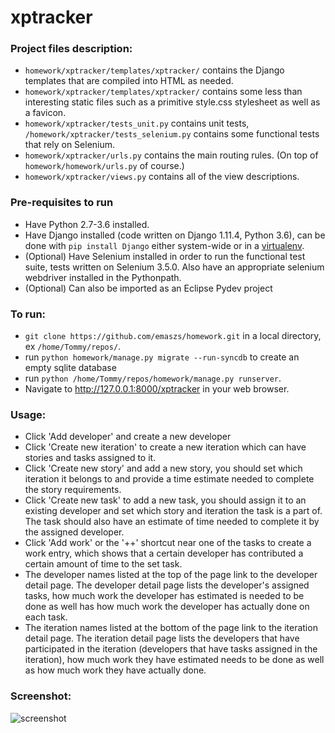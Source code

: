 # xptracker 

### Project files description:
   * `homework/xptracker/templates/xptracker/` contains the Django templates that are compiled into HTML as needed.
   * `homework/xptracker/templates/xptracker/` contains some less than interesting static files such as a primitive style.css stylesheet as well as a favicon.
   * `homework/xptracker/tests_unit.py` contains unit tests, `/homework/xptracker/tests_selenium.py` contains  some functional tests that rely on Selenium.
   * `homework/xptracker/urls.py` contains the main routing rules. (On top of `homework/homework/urls.py` of course.)
   * `homework/xptracker/views.py` contains all of the view descriptions.
   
### Pre-requisites to run
   * Have Python 2.7-3.6 installed.
   * Have Django installed (code written on Django 1.11.4, Python 3.6), can be done with `pip install Django` either system-wide or in a [virtualenv](https://virtualenv.pypa.io/en/stable/).
   * (Optional) Have Selenium installed in order to run the functional test suite, tests written on Selenium 3.5.0. Also have an appropriate selenium webdriver installed in the Pythonpath.
   * (Optional) Can also be imported as an Eclipse Pydev project
   
### To run:
   * `git clone https://github.com/emaszs/homework.git` in a local directory, ex `/home/Tommy/repos/`.
   * run `python homework/manage.py migrate --run-syncdb` to create an empty sqlite database
   * run `python /home/Tommy/repos/homework/manage.py runserver`.
   * Navigate to http://127.0.0.1:8000/xptracker in your web browser.
   
### Usage:
   * Click 'Add developer' and create a new developer
   * Click 'Create new iteration' to create a new iteration which can have stories and tasks assigned to it.
   * Click 'Create new story' and add a new story, you should set which iteration it belongs to and provide a time estimate needed to complete the story requirements.
   * Click 'Create new task' to add a new task, you should assign it to an existing developer and set which story and iteration the task is a part of. The task should also have an estimate of time needed to complete it by the assigned developer.
   * Click 'Add work' or the '++' shortcut near one of the tasks to create a work entry, which shows that a certain developer has contributed a certain amount of time to the set task.
   * The developer names listed at the top of the page link to the developer detail page. The developer detail page lists the developer's assigned tasks, how much work the developer has estimated is needed to be done as well has how much work the developer has actually done on each task.
   * The iteration names listed at the bottom of the page link to the iteration detail page. The iteration detail page lists the developers that have participated in the iteration (developers that have tasks assigned in the iteration), how much work they have estimated needs to be done as well as how much work they have actually done.


### Screenshot:
![screenshot](https://i.imgur.com/tn0O4ta.png)
